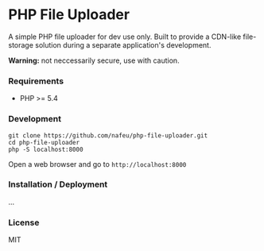 # PHP File Uploader

A simple PHP file uploader for dev use only. Built to provide a CDN-like file-storage solution during a separate application's development.

**Warning:** not neccessarily secure, use with caution.

### Requirements

- PHP >= 5.4

### Development

```
git clone https://github.com/nafeu/php-file-uploader.git
cd php-file-uploader
php -S localhost:8000
```

Open a web browser and go to `http://localhost:8000`

### Installation / Deployment

...

### License

MIT